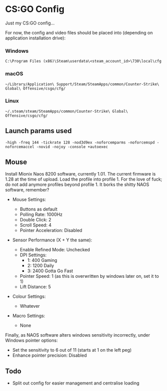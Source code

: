 # CS:GO Config
Just my CS:GO config...

For now, the config and video files should be placed into (depending on application installation drive):

### Windows
`C:\Program Files (x86)\Steam\userdata\<steam_account_id>\730\local\cfg`

### macOS
`~/Library/Application\ Support/Steam/SteamApps/common/Counter-Strike\ Global\ Offensive/csgo/cfg/`

### Linux
`~/.steam/steam/SteamApps/common/Counter-Strike\ Global\ Offensive/csgo/cfg/`

## Launch params used
`-high -freq 144 -tickrate 128 -nod3d9ex -noforcemparms -noforcemspd -noforcemaccel -novid -nojoy -console +autoexec`

## Mouse
Install Mionix Naos 8200 software, currently 1.01. The current firmware is 1.28 at the time of upload. Load the profile into profile 1. For the love of fuck; do not add anymore profiles beyond profile 1. It borks the shitty NAOS software, remember?

- Mouse Settings:
    - Buttons as default
    - Polling Rate: 1000Hz
    - Double Click: 2
    - Scroll Speed: 4
    - Pointer Acceleration: Disabled

- Sensor Performance (X + Y the same):
    - Enable Refined Mode: Unchecked
    - DPI Settings:
        - 1: 400    Gaming
        - 2: 1200   Daily
        - 3: 2400   Gotta Go Fast
    - Pointer Speed: 1 (as this is overwritten by windows later on, set it to 1)
    - Lift Distance: 5

- Colour Settings:
    - Whatever

- Macro Settings:
    - None

Finally, as NAOS software alters windows sensitivity incorrectly, under Windows pointer options:

- Set the sensitivity to 6 out of 11 (starts at 1 on the left peg)
- Enhance pointer precision: Disabled

## Todo
- Split out config for easier management and centralise loading
